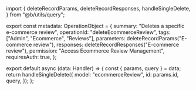 import {
  deleteRecordParams,
  deleteRecordResponses,
  handleSingleDelete,
} from "@b/utils/query";

export const metadata: OperationObject = {
  summary: "Deletes a specific e-commerce review",
  operationId: "deleteEcommerceReview",
  tags: ["Admin", "Ecommerce", "Reviews"],
  parameters: deleteRecordParams("E-commerce review"),
  responses: deleteRecordResponses("E-commerce review"),
  permission: "Access Ecommerce Review Management",
  requiresAuth: true,
};

export default async (data: Handler) => {
  const { params, query } = data;
  return handleSingleDelete({
    model: "ecommerceReview",
    id: params.id,
    query,
  });
};
